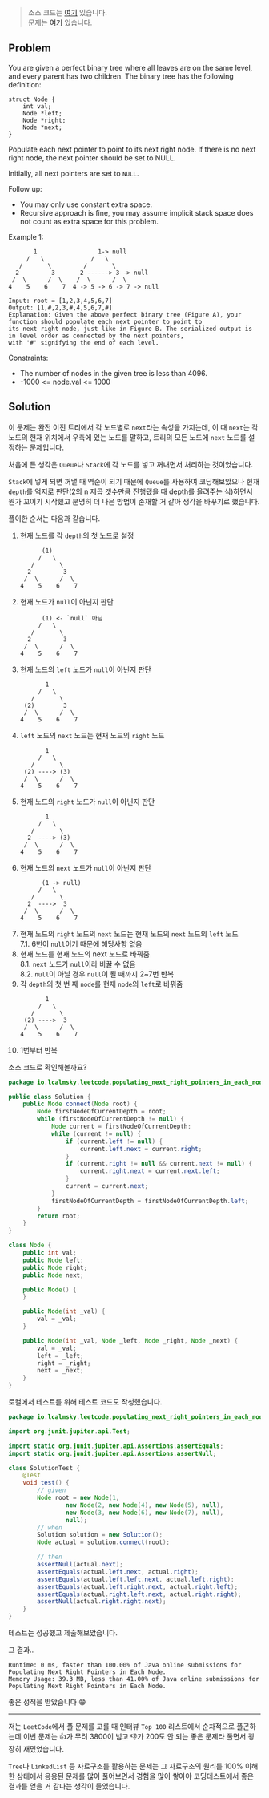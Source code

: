 > 소스 코드는 [여기](https://github.com/lcalmsky/leetcode) 있습니다.  
> 문제는 [여기](https://leetcode.com/problems/populating-next-right-pointers-in-each-node/) 있습니다.

## Problem

You are given a perfect binary tree where all leaves are on the same level, and every parent has two children. The
binary tree has the following definition:

```
struct Node {
    int val;
    Node *left;
    Node *right;
    Node *next;
}
```

Populate each next pointer to point to its next right node. If there is no next right node, the next pointer should be
set to NULL.

Initially, all next pointers are set to `NULL`.

Follow up:

* You may only use constant extra space.
* Recursive approach is fine, you may assume implicit stack space does not count as extra space for this problem.

Example 1:

```text
       1                 1-> null         
     /   \             /   \       
   /       \         /       \    
  2         3       2 ------> 3 -> null  
 /  \      /  \    /  \      /  \ 
4    5    6    7  4 -> 5 -> 6 -> 7 -> null 
```

```text
Input: root = [1,2,3,4,5,6,7]
Output: [1,#,2,3,#,4,5,6,7,#]
Explanation: Given the above perfect binary tree (Figure A), your function should populate each next pointer to point to
its next right node, just like in Figure B. The serialized output is in level order as connected by the next pointers,
with '#' signifying the end of each level.
```

Constraints:

* The number of nodes in the given tree is less than 4096.
* -1000 <= node.val <= 1000

## Solution

이 문제는 완전 이진 트리에서 각 노드별로 `next`라는 속성을 가지는데, 이 때 `next`는 각 노드의 현재 위치에서 우측에 있는 노드를 말하고, 트리의 모든 노드에 `next` 노드를 설정하는 문제입니다.

처음에 든 생각은 `Queue`나 `Stack`에 각 노드를 넣고 꺼내면서 처리하는 것이었습니다.

`Stack`에 넣게 되면 꺼낼 때 역순이 되기 때문에 `Queue`를 사용하여 코딩해보았으나 현재 `depth`를 억지로 판단(2의 n 제곱 갯수만큼 진행됐을 때 depth를 올려주는 식)하면서 뭔가 꼬이기
시작했고 분명히 더 나은 방법이 존재할 거 같아 생각을 바꾸기로 했습니다.

풀이한 순서는 다음과 같습니다.

1. 현재 노드를 각 `depth`의 첫 노드로 설정
    ```text
          (1)        
         /   \      
       /       \    
      2         3   
     /  \      /  \ 
    4    5    6    7
    ```
2. 현재 노드가 `null`이 아닌지 판단
    ```text
          (1) <- `null` 아님        
         /   \      
       /       \    
      2         3   
     /  \      /  \ 
    4    5    6    7
    ```
3. 현재 노드의 `left` 노드가 `null`이 아닌지 판단
    ```text
           1        
         /   \      
       /       \    
     (2)        3   
     /  \      /  \ 
    4    5    6    7
    ```
4. `left` 노드의 `next` 노드는 현재 노드의 `right` 노드
    ```text
           1        
         /   \      
       /       \    
     (2) ----> (3)   
     /  \      /  \ 
    4    5    6    7
    ```
5. 현재 노드의 `right` 노드가 `null`이 아닌지 판단
    ```text
           1        
         /   \      
       /       \    
      2  ----> (3)   
     /  \      /  \ 
    4    5    6    7
    ```
6. 현재 노드의 `next` 노드가 `null`이 아닌지 판단
    ```text
          (1 -> null)        
         /   \      
       /       \    
      2  ---->  3   
     /  \      /  \ 
    4    5    6    7
    ```
7. 현재 노드의 `right` 노드의 `next` 노드는 현재 노드의 `next` 노드의 `left` 노드   
   7.1. 6번이 `null`이기 때문에 해당사항 없음
8. 현재 노드를 현재 노드의 next 노드로 바꿔줌  
   8.1. `next` 노드가 `null`이라 바꿀 수 없음  
   8.2. `null`이 아닐 경우 `null`이 될 때까지 2~7번 반복
9. 각 `depth`의 첫 번 째 `node`를 현재 `node`의 `left`로 바꿔줌
    ```text
           1        
         /   \      
       /       \    
     (2) ---->  3   
     /  \      /  \ 
    4    5    6    7
    ```
10. 1번부터 반복

소스 코드로 확인해볼까요?

```java
package io.lcalmsky.leetcode.populating_next_right_pointers_in_each_node;

public class Solution {
    public Node connect(Node root) {
        Node firstNodeOfCurrentDepth = root;
        while (firstNodeOfCurrentDepth != null) {
            Node current = firstNodeOfCurrentDepth;
            while (current != null) {
                if (current.left != null) {
                    current.left.next = current.right;
                }
                if (current.right != null && current.next != null) {
                    current.right.next = current.next.left;
                }
                current = current.next;
            }
            firstNodeOfCurrentDepth = firstNodeOfCurrentDepth.left;
        }
        return root;
    }
}

class Node {
    public int val;
    public Node left;
    public Node right;
    public Node next;

    public Node() {
    }

    public Node(int _val) {
        val = _val;
    }

    public Node(int _val, Node _left, Node _right, Node _next) {
        val = _val;
        left = _left;
        right = _right;
        next = _next;
    }
}
```

로컬에서 테스트를 위해 테스트 코드도 작성했습니다.

```java
package io.lcalmsky.leetcode.populating_next_right_pointers_in_each_node;

import org.junit.jupiter.api.Test;

import static org.junit.jupiter.api.Assertions.assertEquals;
import static org.junit.jupiter.api.Assertions.assertNull;

class SolutionTest {
    @Test
    void test() {
        // given
        Node root = new Node(1,
                new Node(2, new Node(4), new Node(5), null),
                new Node(3, new Node(6), new Node(7), null),
                null);
        // when
        Solution solution = new Solution();
        Node actual = solution.connect(root);

        // then
        assertNull(actual.next);
        assertEquals(actual.left.next, actual.right);
        assertEquals(actual.left.left.next, actual.left.right);
        assertEquals(actual.left.right.next, actual.right.left);
        assertEquals(actual.right.left.next, actual.right.right);
        assertNull(actual.right.right.next);
    }
}
```

테스트는 성공했고 제출해보았습니다.

그 결과..

```text
Runtime: 0 ms, faster than 100.00% of Java online submissions for Populating Next Right Pointers in Each Node.
Memory Usage: 39.3 MB, less than 41.00% of Java online submissions for Populating Next Right Pointers in Each Node.
```

좋은 성적을 받았습니다 😁

---

저는 `LeetCode`에서 풀 문제를 고를 때 인터뷰 `Top 100` 리스트에서 순차적으로 풀곤하는데 이번 문제는 👍가 무려 3800이 넘고 👎가 200도 안 되는 좋은 문제라 풀면서 굉장히 재밌었습니다.

`Tree`나 `LinkedList` 등 자료구조를 활용하는 문제는 그 자료구조의 원리를 100% 이해한 상태에서 응용된 문제를 많이 풀어보면서 경험을 많이 쌓아야 코딩테스트에서 좋은 결과를 얻을 거 같다는 생각이
들었습니다. 